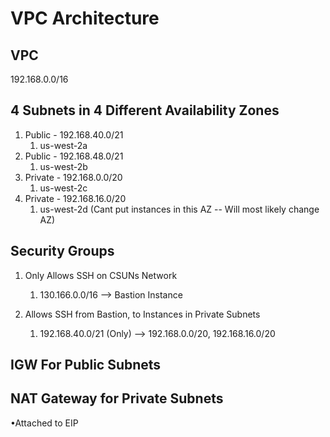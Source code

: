 # VPC Architecture

## VPC
192.168.0.0/16

## 4 Subnets in 4 Different Availability Zones 
1. Public - 192.168.40.0/21
    1. us-west-2a
2. Public - 192.168.48.0/21
    1. us-west-2b
3. Private - 192.168.0.0/20
    1. us-west-2c
4. Private - 192.168.16.0/20
    1. us-west-2d (Cant put instances in this AZ -- Will most likely change AZ)

## Security Groups
1. Only Allows SSH on CSUNs Network
    1. 130.166.0.0/16 --> Bastion Instance

2. Allows SSH from Bastion, to Instances in Private Subnets
    1. 192.168.40.0/21 (Only) --> 192.168.0.0/20, 192.168.16.0/20

## IGW For Public Subnets  
## NAT Gateway for Private Subnets
•Attached to EIP
